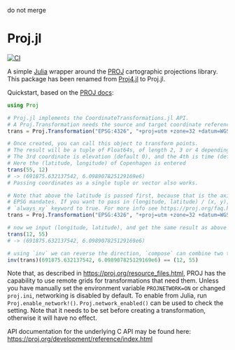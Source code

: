 do not merge

# Proj.jl

[![CI](https://github.com/JuliaGeo/Proj.jl/workflows/CI/badge.svg)](https://github.com/JuliaGeo/Proj.jl/actions?query=workflow%3ACI)

A simple [Julia](https://julialang.org/) wrapper around the [PROJ](https://proj.org/)
cartographic projections library. This package has been renamed from [Proj4.jl](https://github.com/JuliaGeo/Proj.jl/tree/v0.7.6) to Proj.jl.

Quickstart, based on the [PROJ docs](https://proj.org/development/quickstart.html):

```julia
using Proj

# Proj.jl implements the CoordinateTransformations.jl API.
# A Proj.Transformation needs the source and target coordinate reference systems.
trans = Proj.Transformation("EPSG:4326", "+proj=utm +zone=32 +datum=WGS84")

# Once created, you can call this object to transform points.
# The result will be a tuple of Float64s, of length 2, 3 or 4 depending on the input length.
# The 3rd coordinate is elevation (default 0), and the 4th is time (default Inf).
# Here the (latitude, longitude) of Copenhagen is entered
trans(55, 12)
# -> (691875.632137542, 6.098907825129169e6)
# Passing coordinates as a single tuple or vector also works.

# Note that above the latitude is passed first, because that is the axis order that the
# EPSG mandates. If you want to pass in (longitude, latitude) / (x, y), you can set the
# `always_xy` keyword to true. For more info see https://proj.org/faq.html#why-is-the-axis-ordering-in-proj-not-consistent
trans = Proj.Transformation("EPSG:4326", "+proj=utm +zone=32 +datum=WGS84", always_xy=true)

# now we input (longitude, latitude), and get the same result as above
trans(12, 55)
# -> (691875.632137542, 6.098907825129169e6)

# using `inv` we can reverse the direction, `compose` can combine two transformations in one
inv(trans)(691875.632137542, 6.098907825129169e6) == (12, 55)
```

Note that, as described in https://proj.org/resource_files.html, PROJ has the capability
to use remote grids for transformations that need them. Unless you have manually set
the environment variable `PROJNETWORK=ON` or changed `proj.ini`, networking is
disabled by default. To enable from Julia, run `Proj.enable_network!()`.
`Proj.network_enabled()` can be used to check the setting. Note that it needs to be set
before creating a transformation, otherwise it will have no effect.

API documentation for the underlying C API may be found here:
https://proj.org/development/reference/index.html
